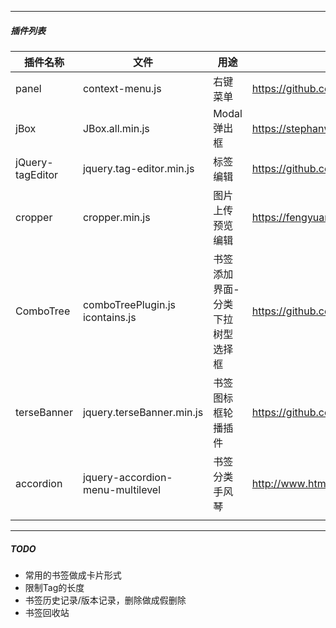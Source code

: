 
-----
##### 插件列表

| 插件名称 | 文件 | 用途 | 官网 |
| ------- | ---- |-----| -----|
| panel | context-menu.js | 右键菜单|https://github.com/bh-lay/panel|
| jBox | JBox.all.min.js |Modal弹出框|https://stephanwagner.me/jBox/documentation|
| jQuery-tagEditor | jquery.tag-editor.min.js| 标签编辑|https://github.com/Pixabay/jQuery-tagEditor|
| cropper| cropper.min.js| 图片上传预览编辑|https://fengyuanchen.github.io/cropperjs|
| ComboTree |comboTreePlugin.js icontains.js|书签添加界面-分类下拉树型选择框|https://github.com/erhanfirat/combo-tree|
| terseBanner|jquery.terseBanner.min.js|书签图标框轮播插件|https://github.com/happyfreelife/terseBanner|
| accordion|jquery-accordion-menu-multilevel|书签分类手风琴|http://www.htmleaf.com/jQuery/Accordion/201507242289.html|
||||

-----

##### TODO
+ 常用的书签做成卡片形式
+ 限制Tag的长度
+ 书签历史记录/版本记录，删除做成假删除
+ 书签回收站